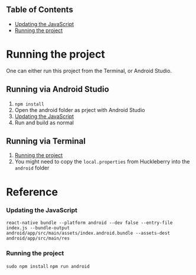 ## Table of Contents

* [Updating the JavaScript](#updating-the-javascript)
* [Running the project](#running-the-project)

# Running the project
One can either run this project from the Terminal, or Android Studio.

## Running via Android Studio
1. `npm install`
1. Open the android folder as prject with Android Studio
1. [Updating the JavaScript](#updating-the-javascript)
1. Run and build as normal

## Running via Terminal
1. [Running the project](#running-the-project)
1. You might need to copy the `local.properties` from Huckleberry into the `android` folder


# Reference

### Updating the JavaScript

`react-native bundle --platform android --dev false --entry-file index.js --bundle-output android/app/src/main/assets/index.android.bundle --assets-dest android/app/src/main/res`


### Running the project ##

`sudo npm install`
`npm run android`
